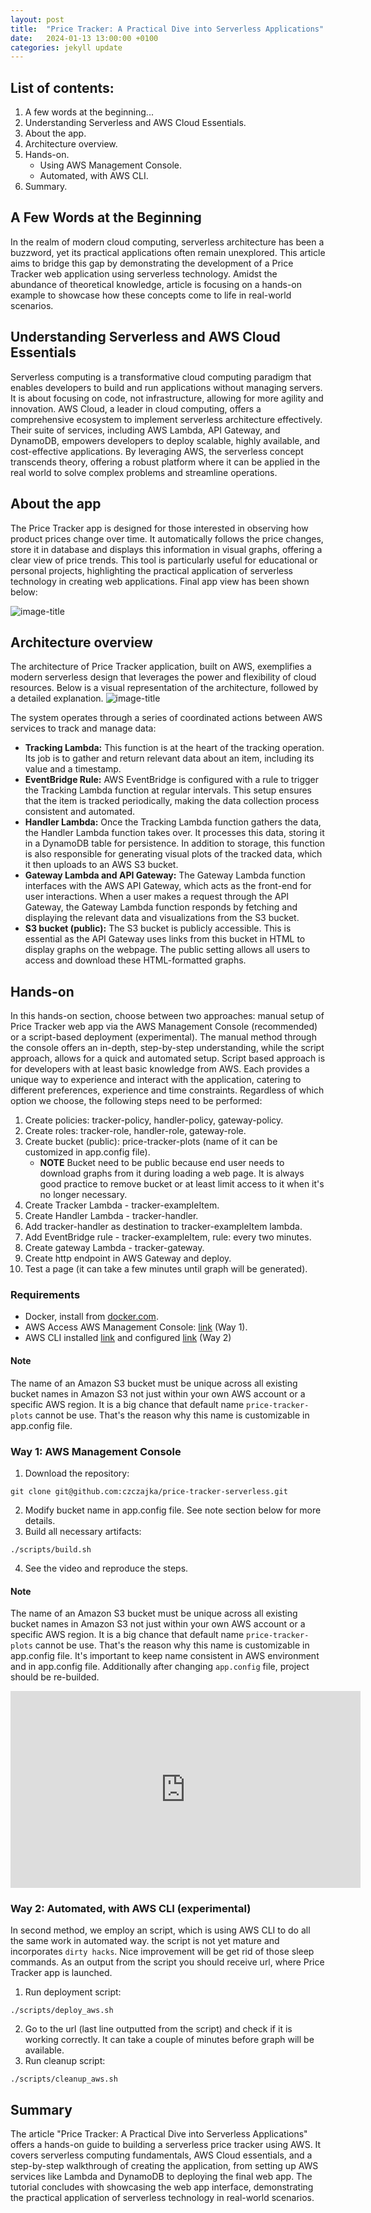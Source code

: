 ```yaml
---
layout: post
title:  "Price Tracker: A Practical Dive into Serverless Applications"
date:   2024-01-13 13:00:00 +0100
categories: jekyll update
---
```


## List of contents:
1. A few words at the beginning...
2. Understanding Serverless and AWS Cloud Essentials.
3. About the app.
3. Architecture overview.
4. Hands-on.
    - Using AWS Management Console.
    - Automated, with AWS CLI.
5. Summary.

## A Few Words at the Beginning
In the realm of modern cloud computing, serverless architecture has been a buzzword, yet its practical applications often remain unexplored. This article aims to bridge this gap by demonstrating the development of a Price Tracker web application using serverless technology. Amidst the abundance of theoretical knowledge, article is focusing on a hands-on example to showcase how these concepts come to life in real-world scenarios.

## Understanding Serverless and AWS Cloud Essentials
Serverless computing is a transformative cloud computing paradigm that enables developers to build and run applications without managing servers. It is about focusing on code, not infrastructure, allowing for more agility and innovation. AWS Cloud, a leader in cloud computing, offers a comprehensive ecosystem to implement serverless architecture effectively. Their suite of services, including AWS Lambda, API Gateway, and DynamoDB, empowers developers to deploy scalable, highly available, and cost-effective applications. By leveraging AWS, the serverless concept transcends theory, offering a robust platform where it can be applied in the real world to solve complex problems and streamline operations.

## About the app
The Price Tracker app is designed for those interested in observing how product prices change over time. It automatically follows the price changes, store it in database and displays this information in visual graphs, offering a clear view of price trends. This tool is particularly useful for educational or personal projects, highlighting the practical application of serverless technology in creating web applications. Final app view has been shown below:

![image-title](/assets/images/serverless/final_view.png)

## Architecture overview
The architecture of Price Tracker application, built on AWS, exemplifies a modern serverless design that leverages the power and flexibility of cloud resources. Below is a visual representation of the architecture, followed by a detailed explanation.
![image-title](/assets/images/serverless/architecture_overview.svg)

The system operates through a series of coordinated actions between AWS services to track and manage data:
- **Tracking Lambda:** This function is at the heart of the tracking operation. Its job is to gather and return relevant data about an item, including its value and a timestamp.
- **EventBridge Rule:** AWS EventBridge is configured with a rule to trigger the Tracking Lambda function at regular intervals. This setup ensures that the item is tracked periodically, making the data collection process consistent and automated.
- **Handler Lambda:** Once the Tracking Lambda function gathers the data, the Handler Lambda function takes over. It processes this data, storing it in a DynamoDB table for persistence. In addition to storage, this function is also responsible for generating visual plots of the tracked data, which it then uploads to an AWS S3 bucket.
- **Gateway Lambda and API Gateway:** The Gateway Lambda function interfaces with the AWS API Gateway, which acts as the front-end for user interactions. When a user makes a request through the API Gateway, the Gateway Lambda function responds by fetching and displaying the relevant data and visualizations from the S3 bucket.
- **S3 bucket (public):** The S3 bucket is publicly accessible. This is essential as the API Gateway uses links from this bucket in HTML to display graphs on the webpage. The public setting allows all users to access and download these HTML-formatted graphs.

## Hands-on
In this hands-on section, choose between two approaches: manual setup of Price Tracker web app via the AWS Management Console (recommended) or a script-based deployment (experimental). The manual method through the console offers an in-depth, step-by-step understanding, while the script approach, allows for a quick and automated setup. Script based approach is for developers with at least basic knowledge from AWS. Each provides a unique way to experience and interact with the application, catering to different preferences, experience and time constraints. Regardless of which option we choose, the following steps need to be performed:

1. Create policies: tracker-policy, handler-policy, gateway-policy.
2. Create roles: tracker-role, handler-role, gateway-role.
3. Create bucket (public): price-tracker-plots (name of it can be customized in app.config file).
    - **NOTE** Bucket need to be public because end user needs to download graphs from it during loading a web page. It is always good practice to remove bucket or at least limit access to it when it's no longer necessary.
4. Create Tracker Lambda - tracker-exampleItem.
5. Create Handler Lambda - tracker-handler.
6. Add tracker-handler as destination to tracker-exampleItem lambda.
7. Add EventBridge rule - tracker-exampleItem, rule: every two minutes.
8. Create gateway Lambda - tracker-gateway.
9. Create http endpoint in AWS Gateway and deploy.
10. Test a page (it can take a few minutes until graph will be generated).

### Requirements
- Docker, install from [docker.com](https://www.docker.com).
- AWS Access  AWS Management Console: [link](https://aws.amazon.com/console/) (Way 1).
- AWS CLI installed [link](https://docs.aws.amazon.com/cli/latest/userguide/getting-started-install.html) and configured [link](https://docs.aws.amazon.com/cli/latest/userguide/getting-started-quickstart.html) (Way 2)

#### Note
The name of an Amazon S3 bucket must be unique across all existing bucket names in Amazon S3 not just within your own AWS account or a specific AWS region. It is a big chance that default name `price-tracker-plots` cannot be use. That's the reason why this name is customizable in app.config file.  

### Way 1: AWS Management Console
1. Download the repository:
```
git clone git@github.com:czczajka/price-tracker-serverless.git
```
2. Modify bucket name in app.config file. See note section below for more details.
3. Build all necessary artifacts:
```
./scripts/build.sh
```
4. See the video and reproduce the steps.

#### Note
The name of an Amazon S3 bucket must be unique across all existing bucket names in Amazon S3 not just within your own AWS account or a specific AWS region. It is a big chance that default name `price-tracker-plots` cannot be use. That's the reason why this name is customizable in app.config file. It's important to keep name consistent in AWS environment and in app.config file. Additionally after changing `app.config` file, project should be re-builded.

<iframe width="560" height="315" src="https://www.youtube.com/embed/nhlfUf5ZV1E?si=u27NIzqo6B4GAZME" title="YouTube video player" frameborder="0" allow="accelerometer; autoplay; clipboard-write; encrypted-media; gyroscope; picture-in-picture; web-share" allowfullscreen></iframe>

### Way 2: Automated, with AWS CLI (experimental)
In second method, we employ an script, which is using AWS CLI to do all the same work in automated way. the script is not yet mature and incorporates `dirty hacks`. Nice improvement will be get rid of those sleep commands. As an output from the script you should receive url, where Price Tracker app is launched.

1. Run deployment script:
```
./scripts/deploy_aws.sh
```
2. Go to the url (last line outputted from the script) and check if it is working correctly. It can take a couple of minutes before graph will be available.
3. Run cleanup script:
```
./scripts/cleanup_aws.sh
```

## Summary
The article "Price Tracker: A Practical Dive into Serverless Applications" offers a hands-on guide to building a serverless price tracker using AWS. It covers serverless computing fundamentals, AWS Cloud essentials, and a step-by-step walkthrough of creating the application, from setting up AWS services like Lambda and DynamoDB to deploying the final web app. The tutorial concludes with showcasing the web app interface, demonstrating the practical application of serverless technology in real-world scenarios.
